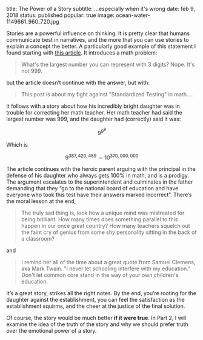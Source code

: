 title: The Power of a Story
subtitle: …especially when it's wrong
date: feb 9, 2018
status: published
popular: true
image: ocean-water-1149661_960_720.jpg


Stories are a powerful influence on thinking.  It is pretty clear that humans communicate best in narratives, and the more that you can use stories to explain a concept the better.  A particularly good example of this statement I found starting with [this article][1].  It introduces a math problem:

> What's the largest number you can represent with 3 digits? Nope. It's not 999.

but the article doesn’t continue with the answer, but with:

> This post is about my fight against "Standardized Testing" in math….

It follows with a story about how his incredibly bright daughter was in trouble for correcting her math teacher.  Her math teacher had said the largest number was 999, and the daughter had (correctly) said it was:

$$
9^{9^9}
$$

Which is 

$$9^{387,420,489} \sim 10^{370,000,000}$$

The article continues with the heroic parent arguing with the principal in the defense of his daughter who always gets 100% in math, and is a prodigy.  The argument escalates to the superintendent and culminates in the father demanding that they “go to the national board of education and have everyone who took this test have their answers marked incorrect”.  There’s the moral lesson at the end,

> The truly sad thing is, look how a unique mind was mistreated for being brilliant. How many times does something parallel to this happen in our once great country? How many teachers squelch out the faint cry of genius from some shy personality sitting in the back of a classroom?

and

> I remind her all of the time about a great quote from Samuel Clemens, aka Mark Twain. "I never let schooling interfere with my education." Don't let common core stand in the way of your own children's education.

It’s a great story, strikes all the right notes.  By the end, you’re rooting for the daughter against the establishment, you can feel the satisfaction as the establishment squirms, and the cheer at the justice of the final solution.

Of course, the story would be much better **if it were true**.  In Part 2, I will examine the idea of the truth of the story and why we should prefer truth over the emotional power of a story.

[1]:	https://www.linkedin.com/pulse/whats-largest-number-you-can-represent-3-digits-nope-its-ed-trice

[image-1]:	images/ocean-water-1149661_960_720.jpg